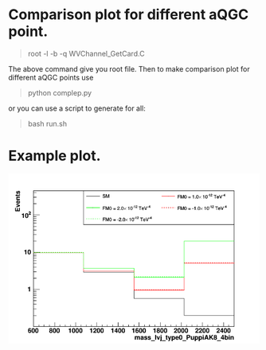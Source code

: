 #  Comparison plot for different aQGC point.

> root -l -b -q WVChannel_GetCard.C

The above command give you root file. Then to make comparison plot for different aQGC points use  

> python complep.py

or you can use a script to generate for all:

> bash run.sh

# Example plot.

![plot](mass_lvj_type0_PuppiAK8_4bin_FM0_log.png)
